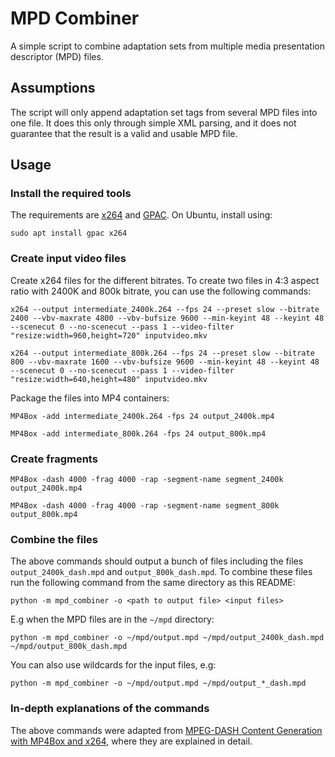 # MPD Combiner
A simple script to combine adaptation sets from multiple media presentation descriptor (MPD) files.

## Assumptions
The script will only append adaptation set tags from several MPD files into one file. It does this only through simple
XML parsing, and it does not guarantee that the result is a valid and usable MPD file.

## Usage
### Install the required tools
The requirements are [x264](http://www.videolan.org/developers/x264.html) and [GPAC](http://gpac.io).
On Ubuntu, install using:
```
sudo apt install gpac x264
```

### Create input video files
Create x264 files for the different bitrates. To create two files in 4:3 aspect ratio with 2400K and 800k bitrate, you can use the following commands:
```
x264 --output intermediate_2400k.264 --fps 24 --preset slow --bitrate 2400 --vbv-maxrate 4800 --vbv-bufsize 9600 --min-keyint 48 --keyint 48 --scenecut 0 --no-scenecut --pass 1 --video-filter "resize:width=960,height=720" inputvideo.mkv
```
```
x264 --output intermediate_800k.264 --fps 24 --preset slow --bitrate 800 --vbv-maxrate 1600 --vbv-bufsize 9600 --min-keyint 48 --keyint 48 --scenecut 0 --no-scenecut --pass 1 --video-filter "resize:width=640,height=480" inputvideo.mkv
```
Package the files into MP4 containers:
```
MP4Box -add intermediate_2400k.264 -fps 24 output_2400k.mp4
```
```
MP4Box -add intermediate_800k.264 -fps 24 output_800k.mp4
```

### Create fragments
```
MP4Box -dash 4000 -frag 4000 -rap -segment-name segment_2400k output_2400k.mp4
```
```
MP4Box -dash 4000 -frag 4000 -rap -segment-name segment_800k output_800k.mp4
```

### Combine the files
The above commands should output a bunch of files including the files `output_2400k_dash.mpd` and `output_800k_dash.mpd`. To combine these files run the following command from the same directory as this README:
```
python -m mpd_combiner -o <path to output file> <input files>
```
E.g when the MPD files are in the `~/mpd` directory:
```
python -m mpd_combiner -o ~/mpd/output.mpd ~/mpd/output_2400k_dash.mpd ~/mpd/output_800k_dash.mpd
```
You can also use wildcards for the input files, e.g:
```
python -m mpd_combiner -o ~/mpd/output.mpd ~/mpd/output_*_dash.mpd
```

### In-depth explanations of the commands
The above commands were adapted from [MPEG-DASH Content Generation with MP4Box and x264](https://bitmovin.com/mp4box-dash-content-generation-x264/), where they are explained in detail.
